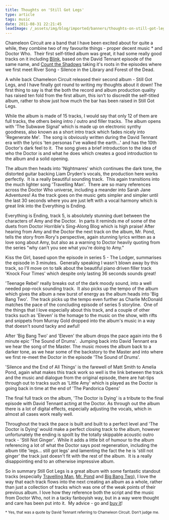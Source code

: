 ```yaml
---
title: Thoughts on 'Still Got Legs'
type: article
tags: music
date: 2011-08-31 22:21:45
leadImage: /_assets/img/blog/imported/banners/thoughts-on-still-got-legs.jpg
---
```

<p>Chameleon Circuit are a band that I have been excited about for quite a while, they combine two of my favourite things - proper decent music * and Doctor Who.&nbsp;&nbsp;Their first self-titled album was great, it had some really good tracks on it including&nbsp;<a href="http://www.youtube.com/watch?v=wejl_daRVZU&amp;feature=player_detailpage#t=43s"><span class="s1">Blink</span></a>, based on the David Tennant episode of the same name, and&nbsp;<a href="http://www.youtube.com/watch?v=5OLYQJYHZQo"><span class="s1">Count the Shadows</span></a>&nbsp;taking it&#39;s roots in the episodes where we first meet River Song - Silence in the Library and Forest of the Dead.</p>
 <p>
  A while back Chameleon Circuit released their second album - Still Got Legs, and I have finally got round to writing my thoughts about it down! The first thing to say is that the both the record and album production quality has raised ten fold from the first album, this isn&#39;t to discredit the self-titled album, rather to show just how much the bar has been raised in Still Got Legs.&nbsp;&nbsp;</p>
 <p>
  While the album is made of 15 tracks, I would say that only 12 of them are full tracks, the others being intro / outro and filler tracks.&nbsp;&nbsp;The album opens with &#39;The Subwave Signal&#39; which is made up on electronic synthy goodness, also known as a short intro track which fades nicely into &#39;Regenerate Me&#39;.&nbsp;&nbsp;The song is obviously written during the David Tennant era with the lyrics &#39;ten personas I&#39;ve walked the earth...&#39; and has the 10th Doctor&#39;s dark feel to it.&nbsp;&nbsp;The song gives a brief introduction to the idea of who the Doctor is and what he does which creates a good introduction to the album and a solid opening.</p>
 <p>
  The album then heads into &#39;Nightmares&#39; which continues the dark tone, the distorted guitar backing Liam Dryden&#39;s vocals, the production here works perfectly.&nbsp;&nbsp;It is a really beautiful sounding track.&nbsp;&nbsp;This again transitions into the much lighter song &#39;Travelling Man&#39;.&nbsp;&nbsp;There are so many references across the Doctor Who universe, including a meander into Sarah Jane Adventures! As the track goes on the music gets simpler and simpler until the last 30 seconds where you are just left with a vocal harmony which is great link into the Everything is Ending.</p>
 <p>
  Everything is Ending, track 5, is absolutely stunning duet between the characters of Amy and the Doctor.&nbsp;&nbsp;In parts it reminds me of some of the duets from Doctor Horrible&#39;s Sing-Along Blog which is high praise! After hearing from Amy and the Doctor the next track on the album, Mr. Pond, tells the story from Rory&#39;s perspective, again stunning lyrics written as a love song about Amy, but also as a warning to Doctor heavily quoting from the series &quot;why can&#39;t you see what you&#39;re doing to Amy.&quot;</p>
 <p>
  Kiss the Girl, based upon the episode in series 5 - The Lodger, summarises the episode in 3 minutes.&nbsp;&nbsp;Generally speaking I wasn&#39;t blown away by this track, so I&#39;ll move on to talk about the beautiful piano driven filler track &#39;Knock Four Times&#39; which despite only lasting 36 seconds sounds great!&nbsp;</p>
 <p>
  &#39;Teenage Rebel&#39; really breaks out of the dark moody sound, into a well needed pop-rock sounding track.&nbsp;&nbsp;It also picks up the tempo of the album which gives the album a new burst of energy as the album heads into &#39;Big Bang Two&#39;.&nbsp;&nbsp;The track picks up the tempo even further as Charlie McDonald matches the pace of the concluding episode of series 5 storyline.&nbsp;&nbsp;One of the things that I love especially about this track, and a couple of other tracks such as &#39;Eleven&#39; is the homage to the music on the show, with rifts and snippets from Murray Gold dropped into the album&#39;s music in a way that doesn&#39;t sound tacky and awful!</p>
 <p>
  After &#39;Big Bang Two&#39; and &#39;Eleven&#39; the album drops the pace again into the 6 minute epic &#39;The Sound of Drums&#39;.&nbsp;&nbsp;Jumping back into David Tennant era we hear the song of the Master. The music moves the album back to a darker tone, as we hear some of the backstory to the Master and into where we first re-meet the Doctor in the episode &#39;The Sound of Drums&#39;.</p>
 <p> &#39;Silence and the End of All Things&#39; is the farewell of Matt Smith to Amelia Pond, again what makes this track work so well is the link between the track and the music and dialogue from the original episode, there are hat-tips through out to tracks such as &#39;Little Amy&#39; which is played as the Doctor is going back in time at the end of &#39;The Pandorica Opens&#39;</p>
 <p>The final full track on the album, &#39;The Doctor is Dying&#39; is a tribute to the final episode with David Tennant acting at the Doctor. As through out the album there is a lot of digital effects, especially adjusting the vocals, which in almost all cases work really well.</p>
 <p> Throughout the track the pace is built and built to a perfect level and &#39;The Doctor is Dying&#39; would make a perfect closing track to the album, however unfortunately the ending is spoilt by the totally skippable acoustic outro track - &#39;Still Not Ginger&#39;.&nbsp;&nbsp;While it adds a little bit of humour to the album referencing a lot of what the Doctor says post regeneration, including the album title &#39;legs&hellip; still got legs&#39; and lamenting the fact the he is &#39;still not ginger&#39; the track just doesn&#39;t fit with the rest of the album.&nbsp;&nbsp;It is a really disappointing end to an otherwise impressive album.</p>
 <p>So in summary Still Got Legs is a great album with some fantastic standout tracks (especially&nbsp;<a href="http://chameleoncircuit.bandcamp.com/track/travelling-man"><span class="s1">Travelling Man</span></a>,&nbsp;<a href="http://chameleoncircuit.bandcamp.com/track/mr-pond"><span class="s1">Mr. Pond</span></a>&nbsp;and&nbsp;<a href="http://chameleoncircuit.bandcamp.com/track/big-bang-two"><span class="s1">Big Bang Two</span></a>), I love the way that each track flows into the next creating an album as a whole, rather than just a collection of tracks which was one of the weak points of their previous album. I love how they reference both the script and the music from Doctor Who, not in a tacky fanboyish way, but in a way were thought and care has been put into it. &nbsp;My advice - go and&nbsp;<a href="http://dftba.com/product/xr/Still-Got-Legs-CD--Poster">buy it</a>!</p>
<small>* Yes, that was a quote by David Tennant referring to Chameleon Circuit. Don&#39;t judge me.</small>
